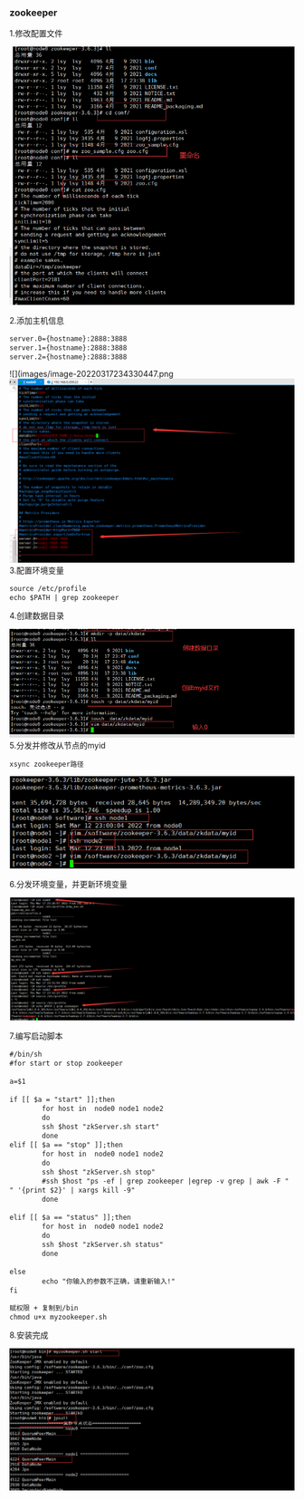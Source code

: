 ### zookeeper

1.修改配置文件

![image-20220317234032356](images/image-20220317234032356.png)

2.添加主机信息

```
server.0={hostname}:2888:3888
server.1={hostname}:2888:3888
server.2={hostname}:2888:3888
```

![](images/image-20220317234330447.png![image-20220317234713307](images/image-20220317234713307.png)3.配置环境变量

```
source /etc/profile
echo $PATH | grep zookeeper
```

4.创建数据目录

![image-20220317235100816](images/image-20220317235100816.png)5.分发并修改从节点的myid

```
xsync zookeeper路径
```

![image-20220317235303481](images/image-20220317235303481.png)

6.分发环境变量，并更新环境变量

![image-20220317235553515](images/image-20220317235553515.png)

7.编写启动脚本

```
#/bin/sh
#for start or stop zookeeper
 
a=$1
 
if [[ $a = "start" ]];then
        for host in  node0 node1 node2
        do
        ssh $host "zkServer.sh start"
        done
elif [[ $a == "stop" ]];then
        for host in  node0 node1 node2
        do
        ssh $host "zkServer.sh stop"
        #ssh $host "ps -ef | grep zookeeper |egrep -v grep | awk -F " " '{print $2}' | xargs kill -9"
        done
 
elif [[ $a == "status" ]];then
        for host in  node0 node1 node2
        do
        ssh $host "zkServer.sh status"
        done
 
else
        echo "你输入的参数不正确，请重新输入!"
fi
```

```
赋权限 + 复制到/bin
chmod u+x myzookeeper.sh
```

8.安装完成

![image-20220318001740468](images/image-20220318001740468.png)

